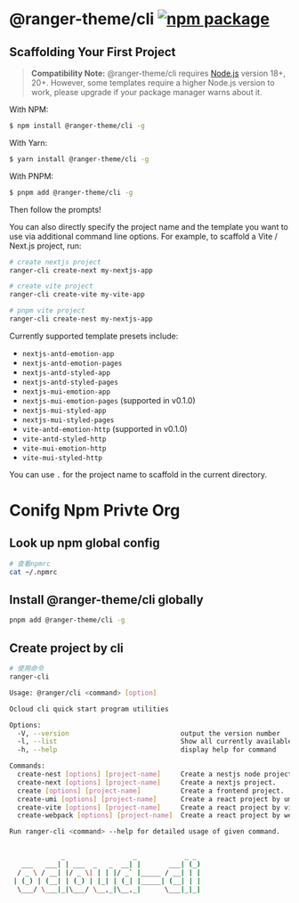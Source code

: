 # @ranger-theme/cli <a href="https://npmjs.com/package/@ranger-theme/cli"><img src="https://img.shields.io/npm/v/@ranger-theme/cli" alt="npm package"></a>

## Scaffolding Your First Project

> **Compatibility Note:**
> @ranger-theme/cli requires [Node.js](https://nodejs.org/en/) version 18+, 20+. However, some templates require a higher Node.js version to work, please upgrade if your package manager warns about it.

With NPM:

```bash
$ npm install @ranger-theme/cli -g
```

With Yarn:

```bash
$ yarn install @ranger-theme/cli -g
```

With PNPM:

```bash
$ pnpm add @ranger-theme/cli -g
```

Then follow the prompts!

You can also directly specify the project name and the template you want to use via additional command line options. For example, to scaffold a Vite / Next.js project, run:

```bash
# create nextjs project
ranger-cli create-next my-nextjs-app

# create vite project
ranger-cli create-vite my-vite-app

# pnpm vite project
ranger-cli create-nest my-nextjs-app

```

Currently supported template presets include:

- `nextjs-antd-emotion-app`
- `nextjs-antd-emotion-pages`
- `nextjs-antd-styled-app`
- `nextjs-antd-styled-pages`
- `nextjs-mui-emotion-app`
- `nextjs-mui-emotion-pages` (supported in v0.1.0)
- `nextjs-mui-styled-app`
- `nextjs-mui-styled-pages`
- `vite-antd-emotion-http` (supported in v0.1.0)
- `vite-antd-styled-http`
- `vite-mui-emotion-http`
- `vite-mui-styled-http`

You can use `.` for the project name to scaffold in the current directory.

# Conifg Npm Privte Org

## Look up npm global config
```bash
# 查看npmrc
cat ~/.npmrc 
```

## Install @ranger-theme/cli globally
```bash
pnpm add @ranger-theme/cli -g
```

## Create project by cli
```bash
# 使用命令
ranger-cli
```

```bash
Usage: @ranger/cli <command> [option]

Ocloud cli quick start program utilities

Options:
  -V, --version                            output the version number
  -l, --list                               Show all currently available templates.
  -h, --help                               display help for command

Commands:
  create-nest [options] [project-name]     Create a nestjs node project.
  create-next [options] [project-name]     Create a nextjs project.
  create [options] [project-name]          Create a frontend project.
  create-umi [options] [project-name]      Create a react project by umi.
  create-vite [options] [project-name]     Create a react project by vite.
  create-webpack [options] [project-name]  Create a react project by webpack.

Run ranger-cli <command> --help for detailed usage of given command.
      

             _                 _            _ _ 
   ___   ___| | ___  _   _  __| |       ___| (_)
  / _ \ / __| |/ _ \| | | |/ _` |_____ / __| | |
 | (_) | (__| | (_) | |_| | (_| |_____| (__| | |
  \___/ \___|_|\___/ \__,_|\__,_|      \___|_|_|
```
